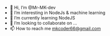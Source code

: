 - 👋 Hi, I’m @Mr-MK-dev
- 👀 I’m interesting in NodeJs & machine learning
- 🌱 I’m currently learning NodeJS
- 💞️ I’m looking to collaborate on ...
- 📫 How to reach me mkcoder66@gmail.com

<!---
Mr-MK-dev/Mr-MK-dev is a ✨ special ✨ repository because its `README.md` (this file) appears on your GitHub profile.
You can click the Preview link to take a look at your changes.
--->
